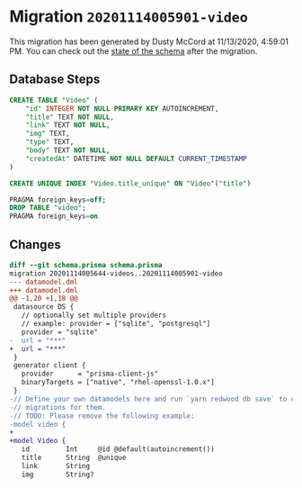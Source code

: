 # Migration `20201114005901-video`

This migration has been generated by Dusty McCord at 11/13/2020, 4:59:01 PM.
You can check out the [state of the schema](./schema.prisma) after the migration.

## Database Steps

```sql
CREATE TABLE "Video" (
    "id" INTEGER NOT NULL PRIMARY KEY AUTOINCREMENT,
    "title" TEXT NOT NULL,
    "link" TEXT NOT NULL,
    "img" TEXT,
    "type" TEXT,
    "body" TEXT NOT NULL,
    "createdAt" DATETIME NOT NULL DEFAULT CURRENT_TIMESTAMP
)

CREATE UNIQUE INDEX "Video.title_unique" ON "Video"("title")

PRAGMA foreign_keys=off;
DROP TABLE "video";
PRAGMA foreign_keys=on
```

## Changes

```diff
diff --git schema.prisma schema.prisma
migration 20201114005644-videos..20201114005901-video
--- datamodel.dml
+++ datamodel.dml
@@ -1,20 +1,18 @@
 datasource DS {
   // optionally set multiple providers
   // example: provider = ["sqlite", "postgresql"]
   provider = "sqlite"
-  url = "***"
+  url = "***"
 }
 generator client {
   provider      = "prisma-client-js"
   binaryTargets = ["native", "rhel-openssl-1.0.x"]
 }
-// Define your own datamodels here and run `yarn redwood db save` to create
-// migrations for them.
-// TODO: Please remove the following example:
-model video {
+
+model Video {
   id         Int     @id @default(autoincrement())
   title      String  @unique
   link       String
   img        String?
```


